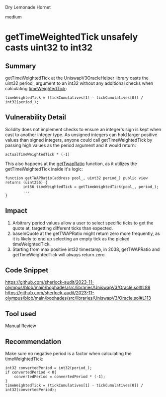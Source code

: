 Dry Lemonade Hornet

medium

# getTimeWeightedTick unsafely casts uint32 to int32

## Summary
getTimeWeightedTick at the UniswapV3OracleHelper library casts the uint32 period_ argument to an int32 without any additional checks when calculating [timeWeightedTick](https://github.com/sherlock-audit/2023-11-olympus/blob/main/bophades/src/libraries/UniswapV3/Oracle.sol#L88):
```solidity
timeWeightedTick = (tickCumulatives[1] - tickCumulatives[0]) / int32(period_);
```

## Vulnerability Detail
Solidity does not implement checks to ensure an integer's sign is kept when cast to another integer type. 
As unsigned integers can hold larger positive values than signed integers, anyone could call getTimeWeightedTick by passing high values as the period argument and it would return:
```solidity
actualTimeWeightedTick * (-1)
```

This also happens at the [getTwapRatio](https://github.com/sherlock-audit/2023-11-olympus/blob/main/bophades/src/libraries/UniswapV3/Oracle.sol#L113) function, as it utilizes the getTimeWeightedTick inside it's logic:
```solidity
function getTWAPRatio(address pool_, uint32 period_) public view returns (uint256) {
        int56 timeWeightedTick = getTimeWeightedTick(pool_, period_);
        ...
}
```

## Impact
1. Arbitrary period values allow a user to select specific ticks to get the quote at, targetting different ticks than expected.
2. baseInQuote at the getTWAPRatio might return zero more frequently, as it is likely to end up selecting an empty tick as the picked timeWeightedTick.
3. Starting from max positive int32 timestamp, in 2038, getTWAPRatio and getTimeWeightedTick will always return zero.


## Code Snippet
https://github.com/sherlock-audit/2023-11-olympus/blob/main/bophades/src/libraries/UniswapV3/Oracle.sol#L88
https://github.com/sherlock-audit/2023-11-olympus/blob/main/bophades/src/libraries/UniswapV3/Oracle.sol#L113

## Tool used

Manual Review

## Recommendation
Make sure no negative period is a factor when calculating the timeWeightedTick:
```solidity
int32 convertedPeriod = int32(period_);
if convertedPeriod < 0{
	convertedPeriod = convertedPeriod * (-1);
}
timeWeightedTick = (tickCumulatives[1] - tickCumulatives[0]) / int32(convertedPeriod);
```
